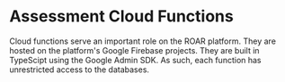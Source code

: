 # Assessment Cloud Functions

Cloud functions serve an important role on the ROAR platform. They are hosted on the platform's Google Firebase projects. They are built in TypeScipt using the Google Admin SDK. As such, each function has unrestricted access to the databases.
